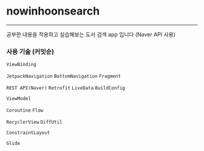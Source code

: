 # nowinhoonsearch
---
공부한 내용을 적용하고 실습해보는 도서 검색 app 입니다 (Naver API 사용)

### 사용 기술 (커밋순)

`ViewBinding` 

`JetpackNavigation` `BottomNavigation` `Fragment`

`REST API(Naver)` `Retrofit` `LiveData` `BuildConfig`

`ViewModel`

`Coroutine` `Flow`

`RecyclerView` `DiffUtil`

`ConstraintLayout`

`Glide`
